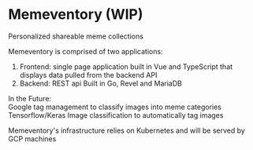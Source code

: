 # Memeventory (WIP)
Personalized shareable meme collections

Memeventory is comprised of two applications:

1. Frontend: single page application built in Vue and TypeScript that displays data pulled from the backend API
2. Backend: REST api Built in Go, Revel and MariaDB

In the Future: 
<br/>
Google tag management to classify images into meme categories
<br/>
Tensorflow/Keras Image classification to automatically tag images
<br/>

Memeventory's infrastructure relies on Kubernetes and will be served by GCP machines
